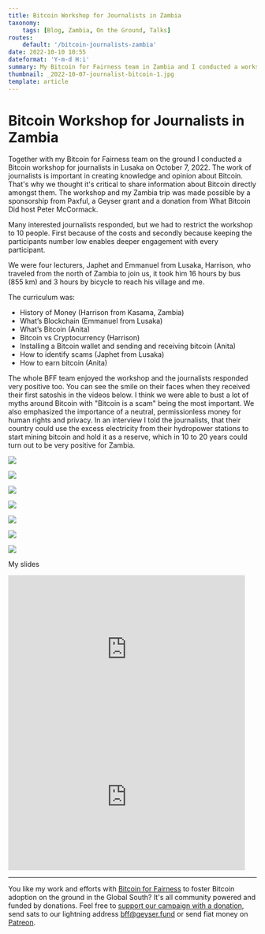 ```yaml
---
title: Bitcoin Workshop for Journalists in Zambia
taxonomy:
    tags: [Blog, Zambia, On the Ground, Talks]
routes:
    default: '/bitcoin-journalists-zambia'
date: 2022-10-10 10:55
dateformat: 'Y-m-d H:i'
summary: My Bitcoin for Fairness team in Zambia and I conducted a workshop for journalists to educate the educators. They learned how to send and receive bitcoin and we emphasized the importance of Bitcoin as a neutral, inclusive and permissionless money for the Internet.
thumbnail: _2022-10-07-journalist-bitcoin-1.jpg
template: article
---
```


# Bitcoin Workshop for Journalists in Zambia

Together with my Bitcoin for Fairness team on the ground I conducted a Bitcoin workshop for journalists in Lusaka on October 7, 2022. The work of journalists is important in creating knowledge and opinion about Bitcoin. That's why we thought it's critical to share information about Bitcoin directly amongst them. The workshop and my Zambia trip was made possible by a sponsorship from Paxful, a Geyser grant and a donation from What Bitcoin Did host Peter McCormack.

Many interested journalists responded, but we had to restrict the workshop to 10 people. First because of the costs and secondly because keeping the participants number low enables deeper engagement with every participant. 

We were four lecturers, Japhet and Emmanuel from Lusaka, Harrison, who traveled from the north of Zambia to join us, it took him 16 hours by bus (855 km) and 3 hours by bicycle to reach his village and me.

The curriculum was: 
* History of Money (Harrison from Kasama, Zambia)
* What’s Blockchain (Emmanuel from Lusaka)
* What’s Bitcoin (Anita)
* Bitcoin vs Cryptocurrency (Harrison)
* Installing a Bitcoin wallet and sending and receiving bitcoin (Anita)
* How to identify scams (Japhet from Lusaka) 
* How to earn bitcoin (Anita)

The whole BFF team enjoyed the workshop and the journalists responded very positive too. You can see the smile on their faces when they received their first satoshis in the videos below. I think we were able to bust a lot of myths around Bitcoin with "Bitcoin is a scam" being the most important. We also emphasized the importance of a neutral, permissionless money for human rights and privacy. In an interview I told the journalists, that their country could use the excess electricity from their hydropower stations to start mining bitcoin and hold it as a reserve, which in 10 to 20 years could turn out to be very positive for Zambia. 

![](_2022-10-07-journalist-bitcoin-1.jpg)

![](_2022-10-07-journalist-bitcoin-2.jpg)

![](_2022-10-07-journalist-bitcoin-3.jpg)

![](_2022-10-07-journalist-bitcoin-4.jpg)

![](_2022-10-07-journalist-bitcoin-5.jpg)

![](_2022-10-07-journalist-bitcoin-6.jpg)

![](_2022-10-07-journalist-bitcoin-7.jpg)

My slides

<iframe src="https://docs.google.com/presentation/d/e/2PACX-1vT9pPjq0rhnVC-hfg3FUQWpCBJsgC8gKuYBH7u5iMJzoKMtpnmUmdiWC06DfqLvl45XwVuCyBRrRKeH/embed?start=false&loop=false&delayms=5000" frameborder="0" width="480" height="299" allowfullscreen="true" mozallowfullscreen="true" webkitallowfullscreen="true"></iframe>

<iframe src="https://docs.google.com/presentation/d/e/2PACX-1vTOny8OvSowf6v6zAWA0YcVDk9kakRKtmGBXLxn03CvkF2pCaRwWXY8_bLY0aeJMHRJKiauYCYZix7_/embed?start=false&loop=false&delayms=60000" frameborder="0" width="480" height="299" allowfullscreen="true" mozallowfullscreen="true" webkitallowfullscreen="true"></iframe>



---
You like my work and efforts with [Bitcoin for Fairness](https://bffbtc.org) to foster Bitcoin adoption on the ground in the Global South? It's all community powered and funded by donations. Feel free to [support our campaign with a donation](https://anita.link/geyser), send sats to our lightning address bff@geyser.fund or send fiat money on [Patreon](https://patreon.com/anitaposch).